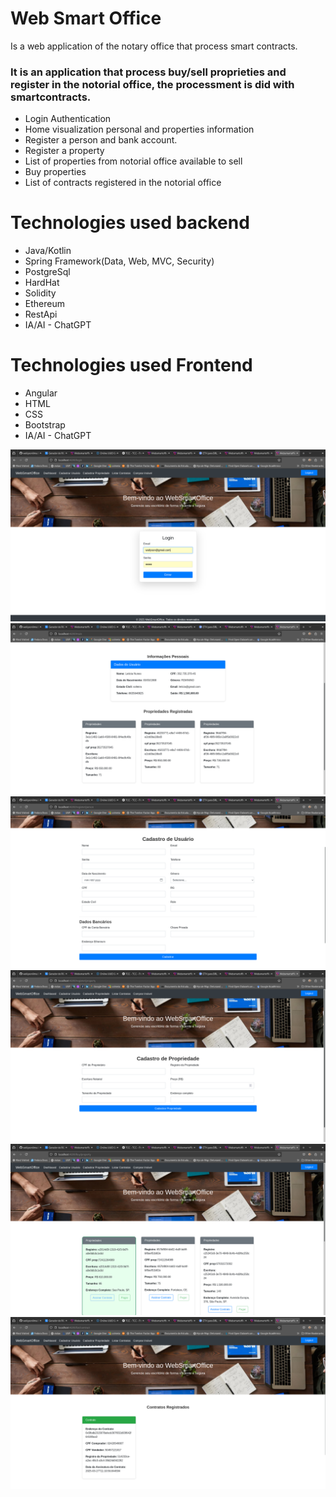 # Web Smart Office
Is a web application of the notary office that process smart contracts.

<h3>It is an application that process buy/sell proprieties and register in the notorial office, the processment is did with smartcontracts. </h3>

<ul>
  <li>Login Authentication</li>
  <li>Home visualization personal and properties information</li>
  <li>Register a person and bank account.</li>
  <li>Register a property</li>
  <li>List of properties from notorial office available to sell</li>
  <li>Buy properties</li>
  <li>List of contracts registered in the notorial office</li>
</ul>

<h1>Technologies used backend</h1>

<ul>
  <li>Java/Kotlin</li>
  <li>Spring Framework(Data, Web, MVC, Security)</li>
  <li>PostgreSql</li>
  <li>HardHat</li>
  <li>Solidity</li>
  <li>Ethereum</li>
  <li>RestApi</li>
  <li>IA/AI - ChatGPT</li>
</ul>


<h1>Technologies used Frontend</h1>

<ul>
  <li>Angular</li>
  <li>HTML</li>
  <li>CSS</li>
  <li>Bootstrap</li>
  <li>IA/AI - ChatGPT</li>
</ul>

![WebSmartOffice login](https://github.com/wallysonlima/websmartoffice/blob/main/WebSmartOffice/printscreens/login.png)
![WebSmartOffice home](https://github.com/wallysonlima/websmartoffice/blob/main/WebSmartOffice/printscreens/home.png)
![WebSmartOffice usuarios](https://github.com/wallysonlima/websmartoffice/blob/main/WebSmartOffice/printscreens/cadastrar_usuario.png)
![WebSmartOffice propriedades](https://github.com/wallysonlima/websmartoffice/blob/main/WebSmartOffice/printscreens/cadastrar_propriedade.png)
![WebSmartOffice comprar](https://github.com/wallysonlima/websmartoffice/blob/main/WebSmartOffice/printscreens/comprar_propriedade.png)
![WebSmartOffice contratos](https://github.com/wallysonlima/websmartoffice/blob/main/WebSmartOffice/printscreens/listar_contratos.png)
